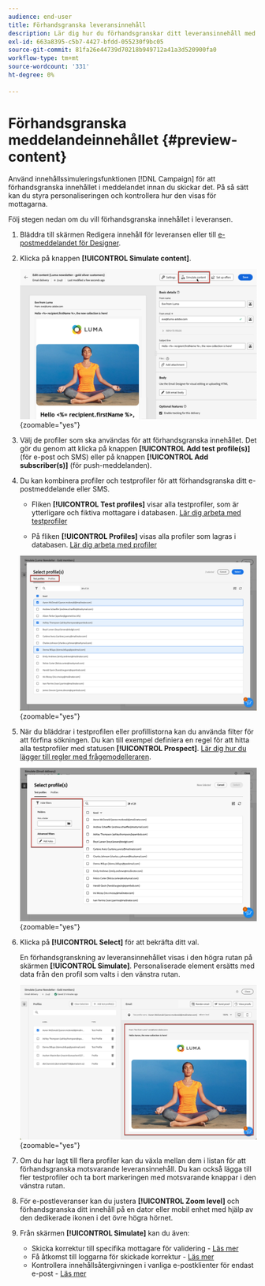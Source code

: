 ```yaml
---
audience: end-user
title: Förhandsgranska leveransinnehåll
description: Lär dig hur du förhandsgranskar ditt leveransinnehåll med Campaign Web-gränssnittet
exl-id: 663a8395-c5b7-4427-bfdd-055230f9bc05
source-git-commit: 81fa26e44739d70218b949712a41a3d520900fa0
workflow-type: tm+mt
source-wordcount: '331'
ht-degree: 0%

---
```



# Förhandsgranska meddelandeinnehållet {#preview-content}

Använd innehållssimuleringsfunktionen [!DNL Campaign] för att förhandsgranska innehållet i meddelandet innan du skickar det. På så sätt kan du styra personaliseringen och kontrollera hur den visas för mottagarna.

Följ stegen nedan om du vill förhandsgranska innehållet i leveransen.

1. Bläddra till skärmen Redigera innehåll för leveransen eller till [e-postmeddelandet för Designer](../email/get-started-email-designer.md).

1. Klicka på knappen **[!UICONTROL Simulate content]**.

   ![](assets/simulate-button.png){zoomable="yes"}

1. Välj de profiler som ska användas för att förhandsgranska innehållet. Det gör du genom att klicka på knappen **[!UICONTROL Add test profile(s)]** (för e-post och SMS) eller på knappen **[!UICONTROL Add subscriber(s)]** (för push-meddelanden).

1. Du kan kombinera profiler och testprofiler för att förhandsgranska ditt e-postmeddelande eller SMS.

   * Fliken **[!UICONTROL Test profiles]** visar alla testprofiler, som är ytterligare och fiktiva mottagare i databasen. [Lär dig arbeta med testprofiler](../audience/test-profiles.md)

   * På fliken **[!UICONTROL Profiles]** visas alla profiler som lagras i databasen. [Lär dig arbeta med profiler](../audience/about-recipients.md)

   ![](assets/simulate-select-profiles.png){zoomable="yes"}

1. När du bläddrar i testprofilen eller profillistorna kan du använda filter för att förfina sökningen. Du kan till exempel definiera en regel för att hitta alla testprofiler med statusen **[!UICONTROL Prospect]**. [Lär dig hur du lägger till regler med frågemodelleraren](../query/query-modeler-overview.md).

   ![](assets/simulate-test-profile-filter.png){zoomable="yes"}

1. Klicka på **[!UICONTROL Select]** för att bekräfta ditt val.

   En förhandsgranskning av leveransinnehållet visas i den högra rutan på skärmen **[!UICONTROL Simulate]**. Personaliserade element ersätts med data från den profil som valts i den vänstra rutan.

   ![](assets/simulate-preview.png){zoomable="yes"}

1. Om du har lagt till flera profiler kan du växla mellan dem i listan för att förhandsgranska motsvarande leveransinnehåll. Du kan också lägga till fler testprofiler och ta bort markeringen med motsvarande knappar i den vänstra rutan.

1. För e-postleveranser kan du justera **[!UICONTROL Zoom level]** och förhandsgranska ditt innehåll på en dator eller mobil enhet med hjälp av den dedikerade ikonen i det övre högra hörnet.

1. Från skärmen **[!UICONTROL Simulate]** kan du även:
   * Skicka korrektur till specifika mottagare för validering - [Läs mer](test-deliveries.md)
   * Få åtkomst till loggarna för skickade korrektur - [Läs mer](test-deliveries.md#access-test-deliveries)
   * Kontrollera innehållsåtergivningen i vanliga e-postklienter för endast e-post - [Läs mer](email-rendering.md)



